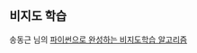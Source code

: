 ## 비지도 학습 


송동근 님의 [파이썬으로 완성하는 비지도학습 알고리즘](https://www.aladin.co.kr/shop/wproduct.aspx?ItemId=285309834)